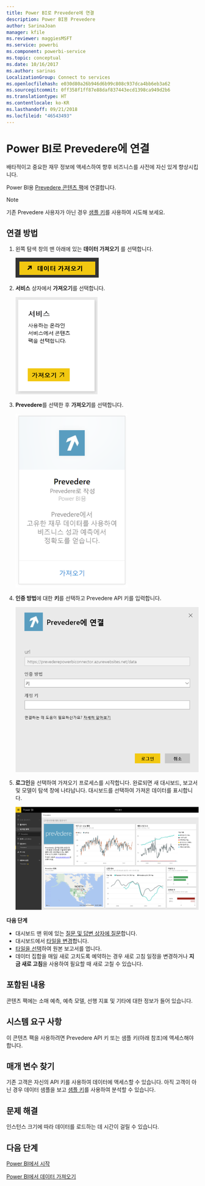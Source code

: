 ```yaml
---
title: Power BI로 Prevedere에 연결
description: Power BI용 Prevedere
author: SarinaJoan
manager: kfile
ms.reviewer: maggiesMSFT
ms.service: powerbi
ms.component: powerbi-service
ms.topic: conceptual
ms.date: 10/16/2017
ms.author: sarinas
LocalizationGroup: Connect to services
ms.openlocfilehash: e030d80a26b946d6b99c808c937dca4bb6eb3a62
ms.sourcegitcommit: 0ff358f1ff87e88daf837443ecd1398ca949d2b6
ms.translationtype: HT
ms.contentlocale: ko-KR
ms.lasthandoff: 09/21/2018
ms.locfileid: "46543493"
---
```

# <a name="connect-to-prevedere-with-power-bi"></a>Power BI로 Prevedere에 연결
배타적이고 중요한 재무 정보에 액세스하여 향후 비즈니스를 사전에 자신 있게 향상시킵니다.

Power BI용 [Prevedere 콘텐츠 팩](https://app.powerbi.com/getdata/services/prevedere)에 연결합니다.

>[!NOTE]
>기존 Prevedere 사용자가 아닌 경우 [샘플 키](https://prevederepowerbiconnector.azurewebsites.net/static/learnmore.html)를 사용하여 시도해 보세요.

## <a name="how-to-connect"></a>연결 방법
1. 왼쪽 탐색 창의 맨 아래에 있는 **데이터 가져오기** 를 선택합니다.
   
   ![](media/service-connect-to-prevedere/getdata.png)
2. **서비스** 상자에서 **가져오기**를 선택합니다.
   
   ![](media/service-connect-to-prevedere/services.png)
3. **Prevedere**를 선택한 후 **가져오기**를 선택합니다.
   
   ![](media/service-connect-to-prevedere/connect.png)
4. **인증 방법**에 대한 **키**를 선택하고 Prevedere API 키를 입력합니다.
   
    ![](media/service-connect-to-prevedere/creds.png)
5. **로그인**을 선택하여 가져오기 프로세스를 시작합니다. 완료되면 새 대시보드, 보고서 및 모델이 탐색 창에 나타납니다. 대시보드를 선택하여 가져온 데이터를 표시합니다.
   
     ![](media/service-connect-to-prevedere/dashboard.png)

**다음 단계**

* 대시보드 맨 위에 있는 [질문 및 답변 상자에 질문](consumer/end-user-q-and-a.md)합니다.
* 대시보드에서 [타일을 변경](service-dashboard-edit-tile.md)합니다.
* [타일을 선택](consumer/end-user-tiles.md)하여 원본 보고서를 엽니다.
* 데이터 집합을 매일 새로 고치도록 예약하는 경우 새로 고침 일정을 변경하거나 **지금 새로 고침**을 사용하여 필요할 때 새로 고칠 수 있습니다.

## <a name="whats-included"></a>포함된 내용
콘텐츠 팩에는 소매 예측, 예측 모델, 선행 지표 및 기타에 대한 정보가 들어 있습니다.

## <a name="system-requirements"></a>시스템 요구 사항
이 콘텐츠 팩을 사용하려면 Prevedere API 키 또는 샘플 키(아래 참조)에 액세스해야 합니다.

## <a name="finding-parameters"></a>매개 변수 찾기
<a name="FindingParams"></a>

기존 고객은 자신의 API 키를 사용하여 데이터에 액세스할 수 있습니다. 아직 고객이 아닌 경우 데이터 샘플을 보고 [샘플 키](https://prevederepowerbiconnector.azurewebsites.net/static/learnmore.html)를 사용하여 분석할 수 있습니다.

## <a name="troubleshooting"></a>문제 해결
인스턴스 크기에 따라 데이터를 로드하는 데 시간이 걸릴 수 있습니다.

## <a name="next-steps"></a>다음 단계
[Power BI에서 시작](service-get-started.md)

[Power BI에서 데이터 가져오기](service-get-data.md)

